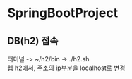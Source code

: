 # SpringBootProject

<h2> DB(h2) 접속</h2>
터미널 -> ~/h2/bin -> ./h2.sh </br>
웹 h2에서, 주소의 ip부분을 localhost로 변경 
